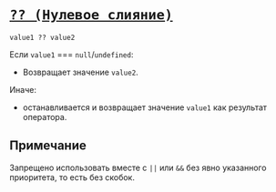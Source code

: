 # [`?? (Нулевое слияние)`](../index.md)

`value1 ?? value2`

Если `value1` === `null`/`undefined`:

- Возвращает значение `value2`.

Иначе:

- останавливается и возвращает значение `value1` как результат оператора.

## Примечание

Запрещено использовать вместе с `||` или `&&` без явно указанного приоритета, то есть без скобок.
